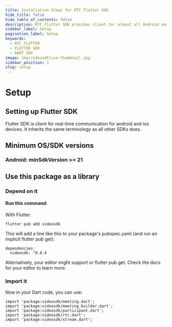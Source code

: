 ```yaml
---
title: Installation Steps for RTC Flutter SDK
hide_title: false
hide_table_of_contents: false
description: RTC Flutter SDK provides client for almost all Android and IOS devices. it takes less amount of cpu and memory.
sidebar_label: Setup
pagination_label: Setup
keywords:
  - RTC FLUTTER
  - FLUTTER SDK
  - DART SDK
image: img/videosdklive-thumbnail.jpg
sidebar_position: 1
slug: setup
---
```


# Setup

## Setting up Flutter SDK

Flutter SDK is client for real-time communication for android and ios devices. It inherits the same terminology as all other SDKs does.

## Minimum OS/SDK versions

### Android: minSdkVersion >= 21

<!-- ### iOS: > 11 -->

## Use this package as a library

### Depend on it

#### Run this command:

With Flutter:

```
flutter pub add videosdk
```

This will add a line like this to your package's pubspec.yaml (and run an implicit flutter pub get):

```
dependencies:
  videosdk: ^0.0.4
```

Alternatively, your editor might support or flutter pub get. Check the docs for your editor to learn more.

### Import it

Now in your Dart code, you can use:

```
import 'package:videosdk/meeting.dart';
import 'package:videosdk/meeting_builder.dart';
import 'package:videosdk/participant.dart';
import 'package:videosdk/rtc.dart';
import 'package:videosdk/stream.dart';
```

